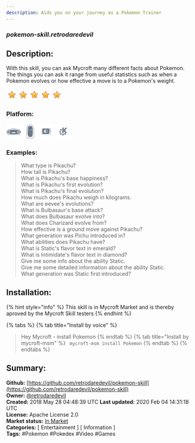 ```yaml
---
description: Aids you on your journey as a Pokemon Trainer
---
```


### _pokemon-skill.retrodaredevil_  
## Description:  
With this skill, you can ask Mycroft many different facts about Pokemon. The things you can ask it range from useful statistics such as when a Pokemon evolves or how effective a move is to a Pokemon's weight.  
  
![](../.gitbook/assets/star.png)![](../.gitbook/assets/star.png)![](../.gitbook/assets/star.png)![](../.gitbook/assets/star.png)![](../.gitbook/assets/star.png)  
  
### Platform:  
 ![Mark I](../.gitbook/assets/mark-1-icon.png)  ![Mark II](../.gitbook/assets/mark-2-icon.png)  ![Picroft](../.gitbook/assets/picroft-icon.png)  ![plasmoid](../.gitbook/assets/kde.png)   
### Examples:  
> What type is Pikachu?  
> How tall is Pikachu?  
> What is Pikachu's base happiness?  
> What is Pikachu's first evolution?  
> What is Pikachu's final evolution?  
> How much does Pikachu weigh in kilograms.  
> What are eevee's evolutions?  
> What is Bulbasaur's base attack?  
> What does Bulbasaur evolve into?  
> What does Charizard evolve from?  
> How effective is a ground move against Pikachu?  
> What generation was Pichu introduced in?  
> What abilities does Pikachu have?  
> What is Static's flavor text in emerald?  
> What is Intimidate's flavor text in diamond?  
> Give me some info about the ability Static.  
> Give me some detailed information about the ability Static.  
> What generation was Static first introduced?  
  
## Installation:  
{% hint style="info" %}
This skill is in Mycroft Market and is thereby aproved by the Mycroft Skill testers
{% endhint %}
    
{% tabs %}
{% tab title="Install by voice" %}
> Hey Mycroft - install Pokemon
{% endtab %}
  {% tab title="Install by mycroft-msm" %}
``` mycroft-msm install Pokemon```
{% endtab %}
  {% endtabs %}
    
## Summary:  
**Github:** [https://github.com/retrodaredevil/pokemon-skill](https://github.com/retrodaredevil/pokemon-skill)  
**Owner:** [@retrodaredevil](https://github.com/retrodaredevil)  
**Created:** 2018 May 28 04:48:39 UTC  **Last updated:** 2020 Feb 04 14:31:18 UTC  
**License:** Apache License 2.0  
**Market status:** [In Market](https://market.mycroft.ai/skill/pokemon)  
**Categories:** [ Entertainment ] [ Information ]   
**Tags:** \#Pokemon \#Pokedex \#Video \#Games   

